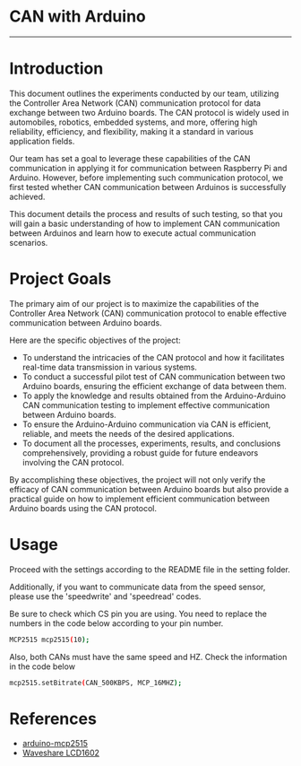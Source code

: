 # **CAN with Arduino**

---

# Introduction

This document outlines the experiments conducted by our team, utilizing the Controller Area Network (CAN) communication protocol for data exchange between two Arduino boards. The CAN protocol is widely used in automobiles, robotics, embedded systems, and more, offering high reliability, efficiency, and flexibility, making it a standard in various application fields.

Our team has set a goal to leverage these capabilities of the CAN communication in applying it for communication between Raspberry Pi and Arduino. However, before implementing such communication protocol, we first tested whether CAN communication between Arduinos is successfully achieved.

This document details the process and results of such testing, so that you will gain a basic understanding of how to implement CAN communication between Arduinos and learn how to execute actual communication scenarios.

# Project Goals

The primary aim of our project is to maximize the capabilities of the Controller Area Network (CAN) communication protocol to enable effective communication between Arduino boards.

Here are the specific objectives of the project:

- To understand the intricacies of the CAN protocol and how it facilitates real-time data transmission in various systems.
- To conduct a successful pilot test of CAN communication between two Arduino boards, ensuring the efficient exchange of data between them.
- To apply the knowledge and results obtained from the Arduino-Arduino CAN communication testing to implement effective communication between Arduino boards.
- To ensure the Arduino-Arduino communication via CAN is efficient, reliable, and meets the needs of the desired applications.
- To document all the processes, experiments, results, and conclusions comprehensively, providing a robust guide for future endeavors involving the CAN protocol.

By accomplishing these objectives, the project will not only verify the efficacy of CAN communication between Arduino boards but also provide a practical guide on how to implement efficient communication between Arduino boards using the CAN protocol.

# Usage

Proceed with the settings according to the README file in the setting folder.

Additionally, if you want to communicate data from the speed sensor, please use the 'speedwrite' and 'speedread' codes.

Be sure to check which CS pin you are using. You need to replace the numbers in the code below according to your pin number.

```bash
MCP2515 mcp2515(10);
```

Also, both CANs must have the same speed and HZ. Check the information in the code below

```bash
mcp2515.setBitrate(CAN_500KBPS, MCP_16MHZ);
```

# References

- [arduino-mcp2515](https://github.com/autowp/arduino-mcp2515.git)
- [Waveshare LCD1602](https://www.waveshare.com/wiki/LCD1602_RGB_Module)
